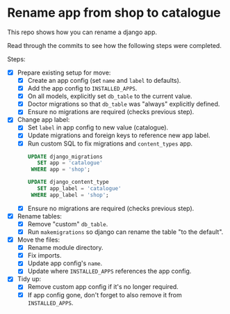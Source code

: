 # Rename app from shop to catalogue

This repo shows how you can rename a django app.

Read through the commits to see how the following steps were completed.

Steps:

- [x] Prepare existing setup for move:
  - [x] Create an app config (set `name` and `label` to defaults).
  - [x] Add the app config to `INSTALLED_APPS`.
  - [x] On all models, explicitly set `db_table` to the current value.
  - [x] Doctor migrations so that `db_table` was "always" explicitly defined.
  - [x] Ensure no migrations are required (checks previous step).
- [x] Change app label:
  - [x] Set `label` in app config to new value (catalogue).
  - [x] Update migrations and foreign keys to reference new app label.
  - [x] Run custom SQL to fix migrations and `content_types` app.
    ```sql
    UPDATE django_migrations
       SET app = 'catalogue'
     WHERE app = 'shop';

    UPDATE django_content_type
       SET app_label = 'catalogue'
     WHERE app_label = 'shop';
    ```
  - [x] Ensure no migrations are required (checks previous step).
- [x] Rename tables:
  - [x] Remove "custom" `db_table`.
  - [x] Run `makemigrations` so django can rename the table "to the default".
- [x] Move the files:
  - [x] Rename module directory.
  - [x] Fix imports.
  - [x] Update app config's `name`.
  - [x] Update where `INSTALLED_APPS` references the app config.
- [x] Tidy up:
  - [x] Remove custom app config if it's no longer required.
  - [x] If app config gone, don't forget to also remove it from `INSTALLED_APPS`.
